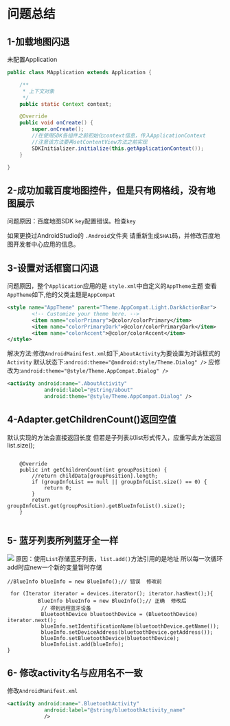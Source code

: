 # 问题总结
## 1-加载地图闪退

未配置Application

```java
public class MApplication extends Application {

    /**
     * 上下文对象
     */
    public static Context context;

    @Override
    public void onCreate() {
        super.onCreate();
        //在使用SDK各组件之前初始化context信息，传入ApplicationContext
        //注意该方法要再setContentView方法之前实现
        SDKInitializer.initialize(this.getApplicationContext());
    }

}
```

## 2-成功加载百度地图控件，但是只有网格线，没有地图展示

问题原因：百度地图SDK `key`配置错误。检查`key`

如果更换过AndroidStudio的  `.Android`文件夹 请重新生成`SHA1`码，并修改百度地图开发者中心应用的信息。

## 3-设置对话框窗口闪退
问题原因，整个`Application`应用的是 `style.xml`中自定义的`AppTheme`主题
查看`AppTheme`如下,他的父类主题是`AppCompat`
```xml
<style name="AppTheme" parent="Theme.AppCompat.Light.DarkActionBar">
        <!-- Customize your theme here. -->
        <item name="colorPrimary">@color/colorPrimary</item>
        <item name="colorPrimaryDark">@color/colorPrimaryDark</item>
        <item name="colorAccent">@color/colorAccent</item>
</style>
```
解决方法:修改`AndroidMainifest.xml`如下,`AboutActivity`为要设置为对话框式的`Activity`
默认状态下:`android:theme="@android:style/Theme.Dialog" />`
应修改为:`android:theme="@style/Theme.AppCompat.Dialog" />`
```xml
<activity android:name=".AboutActivity"
            android:label="@string/about"
            android:theme="@style/Theme.AppCompat.Dialog" />
```
## 4-Adapter.getChildrenCount()返回空值
默认实现的方法会直接返回长度
但若是子列表以list形式传入，应重写此方法返回list.size();
```

    @Override
    public int getChildrenCount(int groupPosition) {
        //return childData[groupPosition].length;
        if (groupInfoList == null || groupInfoList.size() == 0) {
            return 0;
        }
        return groupInfoList.get(groupPosition).getBlueInfoList().size();
    }
    
```

## 5- 蓝牙列表所列蓝牙全一样
![](https://github.com/tucaoxingren/Forestrymonitoring/raw/master/Screenshot/device-2017-10-21-171159.png)
原因：使用`List`存储蓝牙列表，`list.add()`方法引用的是地址
所以每一次循环add时应new一个新的变量暂时存储
```
//BlueInfo blueInfo = new BlueInfo();// 错误  修改前

 for (Iterator iterator = devices.iterator(); iterator.hasNext();){
          BlueInfo blueInfo = new BlueInfo();// 正确  修改后
           // 得到远程蓝牙设备
           BluetoothDevice bluetoothDevice = (BluetoothDevice) iterator.next();                    
           blueInfo.setIdentificationName(bluetoothDevice.getName());
           blueInfo.setDeviceAddress(bluetoothDevice.getAddress());
           blueInfo.setBluetoothDevice(bluetoothDevice);
           blueInfoList.add(blueInfo);
}
```

## 6- 修改activity名与应用名不一致
修改`AndroidManifest.xml`
```xml
<activity android:name=".BluetoothActivity"
            android:label="@string/bluetoothActivity_name"
            />
```